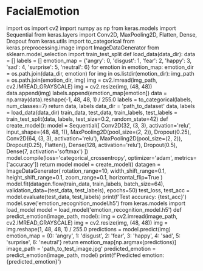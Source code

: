 # FacialEmotion
import os
import cv2
import numpy as np
from keras.models import Sequential
from keras.layers import Conv2D, MaxPooling2D, Flatten, Dense, Dropout
from keras.utils import to_categorical
from keras.preprocessing.image import ImageDataGenerator
from sklearn.model_selection import train_test_split
def load_data(data_dir):
    data = []
    labels = []
    emotion_map = {'angry': 0, 'disgust': 1, 'fear': 2, 'happy': 3, 'sad': 4, 'surprise': 5, 'neutral': 6}
    for emotion in emotion_map:
        emotion_dir = os.path.join(data_dir, emotion)
        for img in os.listdir(emotion_dir):
            img_path = os.path.join(emotion_dir, img)
            img = cv2.imread(img_path, cv2.IMREAD_GRAYSCALE)
            img = cv2.resize(img, (48, 48))
            data.append(img)
            labels.append(emotion_map[emotion])
    data = np.array(data).reshape(-1, 48, 48, 1) / 255.0
    labels = to_categorical(labels, num_classes=7)
    return data, labels
data_dir = 'path_to_dataset'
data, labels = load_data(data_dir)
train_data, test_data, train_labels, test_labels = train_test_split(data, labels, test_size=0.2, random_state=42)
def create_model():
    model = Sequential([
        Conv2D(32, (3, 3), activation='relu', input_shape=(48, 48, 1)),
        MaxPooling2D(pool_size=(2, 2)),
        Dropout(0.25),
        Conv2D(64, (3, 3), activation='relu'),
        MaxPooling2D(pool_size=(2, 2)),
        Dropout(0.25),
        Flatten(),
        Dense(128, activation='relu'),
        Dropout(0.5),
        Dense(7, activation='softmax')
    ])
    model.compile(loss='categorical_crossentropy', optimizer='adam', metrics=['accuracy'])
    return model
model = create_model()
datagen = ImageDataGenerator(
    rotation_range=10,
    width_shift_range=0.1,
    height_shift_range=0.1,
    zoom_range=0.1,
    horizontal_flip=True
)
model.fit(datagen.flow(train_data, train_labels, batch_size=64),
          validation_data=(test_data, test_labels),
          epochs=50)
test_loss, test_acc = model.evaluate(test_data, test_labels)
print(f'Test accuracy: {test_acc}')
model.save('emotion_recognition_model.h5')
from keras.models import load_model
model = load_model('emotion_recognition_model.h5')
def predict_emotion(image_path, model):
    img = cv2.imread(image_path, cv2.IMREAD_GRAYSCALE)
    img = cv2.resize(img, (48, 48))
    img = img.reshape(1, 48, 48, 1) / 255.0
    predictions = model.predict(img)
    emotion_map = {0: 'angry', 1: 'disgust', 2: 'fear', 3: 'happy', 4: 'sad', 5: 'surprise', 6: 'neutral'}
    return emotion_map[np.argmax(predictions)]
image_path = 'path_to_test_image.jpg'
predicted_emotion = predict_emotion(image_path, model)
print(f'Predicted emotion: {predicted_emotion}')
